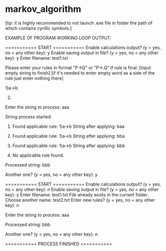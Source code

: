 # markov_algorithm
[tip: it is highly recommended to not launch .exe file in folder the path of which contains cyrillic symbols.]

EXAMPLE OF PROGRAM WORKING LOOP OUTPUT:

 =========== START ===========
Enable calculations output? (y = yes, no = any other key): y
Enable saving output in file? (y = yes, no = any other key): y
Enter filename: test1.txt

Please enter your rules in format "P->Q" or "P->.Q" if rule is final:
[input empty string to finish]
[if it's needed to enter empty word as a side of the rule just enter nothing there]

1)a->b

2)

Enter the string to process:
aaa

String process started.

1) Found applicable rule: 1)a->b
String after applying: baa

2) Found applicable rule: 1)a->b
String after applying: bba

3) Found applicable rule: 1)a->b
String after applying: bbb

4) No applicable rule found.


Processed string:
bbb

Another one? (y = yes, no = any other key): y

 =========== START ===========
Enable calculations output? (y = yes, no = any other key): n
Enable saving output in file? (y = yes, no = any other key): y
Enter filename: test1.txt
File already exists in the current folder. Choose another name: test2.txt
Enter new rules? (y = yes, no = any other key): n

Enter the string to process:
aaa

Processed string:
bbb

Another one? (y = yes, no = any other key): n

 =========== PROCESS FINISHED ===========
